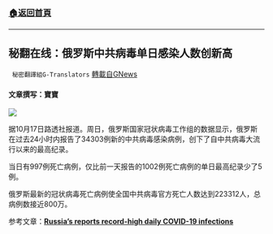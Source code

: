 ###  [:house:返回首頁](https://github.com/ourhimalayas/txt)
---


## 秘翻在线：俄罗斯中共病毒单日感染人数创新高
` 秘密翻譯組G-Translators` [轉載自GNews](https://gnews.org/zh-hans/1599457/)

#### 文章撰写：寶寶

![](https://assets.gnews.org/wp-content/uploads/2021/10/VJVTGYDIEZIIH1561565s4ad65f123G2R3PHJYN5S44.jpg)

据10月17日路透社报道。周日，俄罗斯国家冠状病毒工作组的数据显示，俄罗斯在过去24小时内报告了34303例新的中共病毒感染病例，创下了自中共病毒大流行以来的最高纪录。

当日有997例死亡病例，仅比前一天报告的1002例死亡病例的单日最高纪录少了5例。

俄罗斯最新的冠状病毒死亡病例使全国中共病毒官方死亡人数达到223312人，总病例数接近800万。

参考文章：[**Russia’s reports record-high daily COVID-19 infections**](https://www.reuters.com/world/russias-reports-record-high-daily-covid-19-infections-2021-10-17/)
